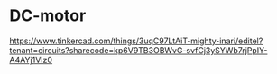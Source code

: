 # DC-motor
https://www.tinkercad.com/things/3uqC97LtAiT-mighty-inari/editel?tenant=circuits?sharecode=kp6V9TB3OBWvG-svfCj3ySYWb7rjPpIY-A4AYj1VIz0
